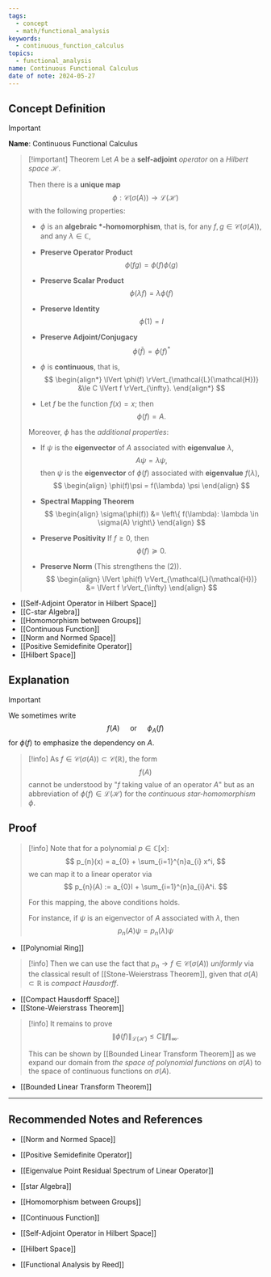 ```yaml
---
tags:
  - concept
  - math/functional_analysis
keywords:
  - continuous_function_calculus
topics:
  - functional_analysis
name: Continuous Functional Calculus
date of note: 2024-05-27
---
```


## Concept Definition

>[!important]
>**Name**: Continuous Functional Calculus

>[!important] Theorem
>Let $A$ be a  **self-adjoint**  *operator* on a *Hilbert space* $\mathcal{H}$. 
>
>Then there is a **unique map** $$\phi: \mathcal{C}(\sigma(A)) \to \mathcal{L}(\mathcal{H})$$ with the following properties: 
>
>-  $\phi$ is an **algebraic $*$-homomorphism**, that is,  for any $f, g \in \mathcal{C}(\sigma(A))$, and any $\lambda \in \mathbb{C}$,  
>	- **Preserve Operator Product** $$\phi(fg) = \phi(f)\phi(g)$$
>	- **Preserve Scalar Product** $$\phi(\lambda f) = \lambda \phi(f)$$
>	- **Preserve Identity** $$\phi(1) = I$$
>	- **Preserve Adjoint/Conjugacy** $$\phi(\bar{f}) =  \phi(f)^{*}$$
>
>-  $\phi$ is **continuous**, that is,
>$$
> \begin{align*}
> \lVert \phi(f) \rVert_{\mathcal{L}(\mathcal{H})}  &\le C  \lVert f \rVert_{\infty}.
> \end{align*}
>$$
> 
>- Let $f$ be the function $f(x) = x$; then $$\phi(f) = A.$$
>  
> 
> Moreover,  $\phi$ has the *additional properties*: 
>- If $\psi$ is the **eigenvector** of $A$ associated with **eigenvalue** $\lambda$, $$A\psi = \lambda \psi,$$ then $\psi$ is the **eigenvector** of $\phi(f)$ associated with **eigenvalue** $f(\lambda)$,
>$$  
> \begin{align}
> \phi(f)\psi  = f(\lambda) \psi 
> \end{align}
>$$ 
>
>-  **Spectral Mapping Theorem**
>$$   
> \begin{align}
> \sigma(\phi(f)) &= \left\{ f(\lambda): \lambda \in \sigma(A) \right\}  
> \end{align}
>$$ 
>- **Preserve Positivity**  If $f \ge 0$, then $$\phi(f) \succeq 0.$$ 
>- **Preserve Norm** (This strengthens the (2)).
>$$  
> \begin{align}
> \lVert \phi(f) \rVert_{\mathcal{L}(\mathcal{H})}  &= \lVert f \rVert_{\infty} 
> \end{align}
>$$


- [[Self-Adjoint Operator in Hilbert Space]]
- [[C-star Algebra]]
- [[Homomorphism between Groups]]
- [[Continuous Function]]
- [[Norm and Normed Space]]
- [[Positive Semidefinite Operator]]
- [[Hilbert Space]]



## Explanation

>[!important]
>We sometimes write $$f(A) \quad \text{ or } \quad \phi_{A}(f)$$ for $\phi(f)$ to emphasize the dependency on $A$.

>[!info]
>As $f \in \mathcal{C}(\sigma(A)) \subset \mathcal{C}(\mathbb{R})$, the form
>$$
>f(A)
>$$
>cannot be understood by "$f$ taking value of an operator $A$" but as an abbreviation of $\phi(f) \in \mathcal{L}(\mathcal{H})$ for the *continuous star-homomorphism* $\phi$.

## Proof

>[!info]
>Note that for a polynomial $p \in \mathbb{C}[x]$:
>$$
> p_{n}(x) = a_{0} + \sum_{i=1}^{n}a_{i} x^i,
>$$
>we can map it to a linear operator via
>$$
>p_{n}(A) := a_{0}I + \sum_{i=1}^{n}a_{i}A^i.
>$$
>
>For this mapping, the above conditions holds.
>
>For instance, if $\psi$ is an eigenvector of $A$ associated with $\lambda$, then
>$$
>p_{n}(A) \psi = p_{n}(\lambda) \psi
>$$

- [[Polynomial Ring]]


>[!info]
>Then we can use the fact that $p_{n} \to f\in \mathcal{C}(\sigma(A))$ *uniformly* via the classical result of [[Stone-Weierstrass Theorem]], given that $\sigma(A) \subset \mathbb{R}$ is *compact Hausdorff*.

- [[Compact Hausdorff Space]]
- [[Stone-Weierstrass Theorem]]


>[!info]
>It remains to prove
>$$
>\lVert \phi(f) \rVert_{\mathcal{L}(\mathcal{H})}  \le C  \lVert f \rVert_{\infty}.
>$$
>
>This can be shown by [[Bounded Linear Transform Theorem]] as we expand our domain from *the space of polynomial functions* on $\sigma(A)$ to the space of continuous functions on $\sigma(A)$.

- [[Bounded Linear Transform Theorem]]


-----------
##  Recommended Notes and References


- [[Norm and Normed Space]]
- [[Positive Semidefinite Operator]]
- [[Eigenvalue Point Residual Spectrum of Linear Operator]]
- [[star Algebra]]
- [[Homomorphism between Groups]]
- [[Continuous Function]]
- [[Self-Adjoint Operator in Hilbert Space]]
- [[Hilbert Space]]


- [[Functional Analysis by Reed]]